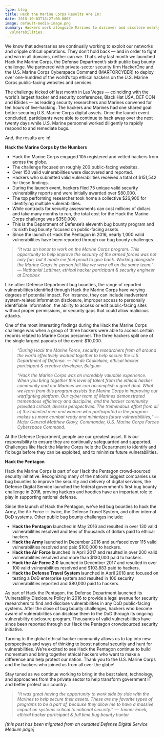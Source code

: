 ```yaml
---
type: blog
title: Hack the Marine Corps Results Are In!
date: 2018-10-03T18:27:00.000Z
image: default-media-image.png
summary: Hackers work alongside Marines to discover and disclose nearly 150
  vulnerabilities.
---
```


We know that adversaries are continually working to exploit our networks and cripple critical operations. They don’t hold back — and in order to fight and win in all domains, neither can we. That’s why last month we launched Hack the Marine Corps, the Defense Department’s sixth public bug bounty challenge. We partnered with private-sector security firm HackerOne and the U.S. Marine Corps Cyberspace Command (MARFORCYBER) to deploy over one-hundred of the world’s top ethical hackers on the U.S. Marine Corps public-facing websites and services.

The challenge kicked off last month in Las Vegas — coinciding with the world’s largest hacker and security conferences, Black Hat USA, DEF CON and BSides — as leading security researchers and Marines convened for ten hours of live-hacking. The hackers and Marines had one shared goal: better securing U.S. Marine Corps digital assets. Once the launch event concluded, participants were able to continue to hack away over the next twenty days while U.S. Marine personnel worked diligently to rapidly respond to and remediate bugs.

And, the results are in!

**Hack the Marine Corps by the Numbers**

- Hack the Marine Corps engaged 105 registered and vetted hackers from across the globe.
- The challenge focused on roughly 200 public-facing websites.
- Over 150 valid vulnerabilities were discovered and reported.
- Hackers who submitted valid vulnerabilities received a total of \$151,542 for these findings.
- During the launch event, hackers filed 75 unique valid security vulnerability reports and were initially awarded over \$80,000.
- The top performing researcher took home a collective \$26,900 for identifying multiple vulnerabilities.
- While contracts for security assessments can cost millions of dollars and take many months to run, the total cost for the Hack the Marine Corps challenge was \$350,000.
- This is the Department of Defense’s eleventh bug bounty program and its sixth bug bounty focused on public-facing assets.
- Since the launch of Hack the Pentagon in 2016, nearly 1,000 valid vulnerabilities have been reported through our bug bounty challenges.

> _“It was an honor to work on the Marine Corps program. This opportunity to help improve the security of the armed forces was not only fun, but it made me feel proud to give back. Working alongside the Marine Corps in-person felt like we were all on the same team.” — Nathanial Lattimer, ethical hacker participant & security engineer at Dropbox_

Like other Defense Department bug bounties, the range of reported vulnerabilities identified through Hack the Marine Corps have varying degrees of potential impact. For instance, they can include inadvertent system-related information disclosure, improper access to personally identifiable information, the ability to access or edit public-facing sites without proper permissions, or security gaps that could allow malicious attacks.

One of the most interesting findings during the Hack the Marine Corps challenge was when a group of three hackers were able to access certain records related to Marine Corps personnel. The three hackers split one of the single largest payouts of the event: \$10,000.

> _“During Hack the Marine Force, security researchers from all around the world effectively worked together to help secure the U.S. Department of Defense. — Inti de Ceukelaire, ethical hacker participant & creative developer, Belgium_
>
> _“Hack the Marine Corps was an incredibly valuable experience. When you bring together this level of talent from the ethical hacker community and our Marines we can accomplish a great deal. What we learn from this program assists the Marine Corps in improving our warfighting platform. Our cyber team of Marines demonstrated tremendous efficiency and discipline, and the hacker community provided critical, diverse perspectives. The tremendous effort from all of the talented men and women who participated in the program makes us more combat ready and minimizes future vulnerabilities,” — Major General Matthew Glavy, Commander, U.S. Marine Corps Forces Cyberspace Command._

At the Defense Department, people are our greatest asset. It is our responsibility to ensure they are continually safeguarded and supported. Challenges like Hack the Marine Corps help the Department to identify and fix bugs before they can be exploited, and to minimize future vulnerabilities.

**Hack the Pentagon**

Hack the Marine Corps is part of our Hack the Pentagon crowd-sourced security initiative. Recognizing many of the nation’s biggest companies use bug bounties to improve the security and delivery of digital services, the Defense Digital Service launched the federal government’s first bug bounty challenge in 2016, proving hackers and hoodies have an important role to play in supporting national defense.

Since the launch of Hack the Pentagon, we’ve led bug bounties to hack the Army, the Air Force — twice, the Defense Travel System, and other internal DoD systems. Other public bug bounty challenges include:

- **Hack the Pentagon** launched in May 2016 and resulted in over 130 valid vulnerabilities resolved and tens of thousands of dollars paid to ethical hackers.
- **Hack the Army** launched in December 2016 and surfaced over 115 valid vulnerabilities resolved and paid \$100,000 to hackers.
- **Hack the Air Force** launched in April 2017 and resulted in over 200 valid vulnerabilities resolved and more than \$130,000 paid to hackers.
- **Hack the Air Force 2.0** launched in December 2017 and resulted in over 100 valid vulnerabilities resolved and \$103,883 paid to hackers.
- **Hack the Defense Travel System** launched in April 2018 and focused on testing a DoD enterprise system and resulted in 100 security vulnerabilities reported and \$80,000 paid to hackers.

As part of Hack the Pentagon, the Defense Department launched its Vulnerability Disclosure Policy in 2016 to provide a legal avenue for security researchers to find and disclose vulnerabilities in any DoD public-facing systems. After the close of bug bounty challenges, hackers who become aware of vulnerabilities can disclose them to the DoD through its ongoing vulnerability disclosure program. Thousands of valid vulnerabilities have since been reported through our Hack the Pentagon crowdsourced security initiative.

Turning to the global ethical hacker community allows us to tap into new perspectives and ways of thinking to boost national security and hunt for vulnerabilities. We’re excited to see Hack the Pentagon continue to build momentum and bring together ethical hackers who want to make a difference and help protect our nation. Thank you to the U.S. Marine Corps and the hackers who joined us from all over the globe!

Stay tuned as we continue working to bring in the best talent, technology, and approaches from the private sector to help transform government IT and better protect our country.

> _“It was great having the opportunity to work side by side with the Marines to help secure their assets. These are my favorite types of programs to be a part of, because they allow me to have a massive impact on systems critical to national security.” — Tanner Emek, ethical hacker participant & full time bug bounty hunter_

_\[this post has been migrated from an outdated Defense Digital Service Medium page]_
